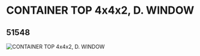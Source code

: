 # CONTAINER TOP 4x4x2, D. WINDOW
## 51548
![CONTAINER TOP 4x4x2, D. WINDOW](https://lc-www-live-s.legocdn.com/media/bricks/5/2/4506023.jpg)